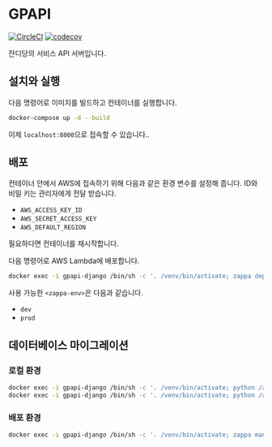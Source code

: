 # GPAPI

[![CircleCI](https://circleci.com/gh/grass-party/api.svg?style=svg)](https://circleci.com/gh/grass-party/api) [![codecov](https://codecov.io/gh/grass-party/api/branch/master/graph/badge.svg)](https://codecov.io/gh/grass-party/api)

잔디당의 서비스 API 서버입니다.

## 설치와 실행

다음 명령어로 이미지를 빌드하고 컨테이너를 실행합니다.

```sh
docker-compose up -d --build
```

이제 `localhost:8000`으로 접속할 수 있습니다..

## 배포

컨테이너 안에서 AWS에 접속하기 위해 다음과 같은 환경 변수를 설정해 줍니다. ID와 비밀 키는 관리자에게 전달 받습니다.

- `AWS_ACCESS_KEY_ID`
- `AWS_SECRET_ACCESS_KEY`
- `AWS_DEFAULT_REGION`

필요하다면 컨테이너를 재시작합니다.

다음 명령어로 AWS Lambda에 배포합니다.

```sh
docker exec -i gpapi-django /bin/sh -c '. /venv/bin/activate; zappa deploy <zappa-env>'
```

사용 가능한 `<zappa-env>`은 다음과 같습니다.

- `dev`
- `prod`

## 데이터베이스 마이그레이션

### 로컬 환경

```sh
docker exec -i gpapi-django /bin/sh -c '. /venv/bin/activate; python /app/manage.py makemigrations'
docker exec -i gpapi-django /bin/sh -c '. /venv/bin/activate; python /app/manage.py migrate'
```

### 배포 환경

```sh
docker exec -i gpapi-django /bin/sh -c '. /venv/bin/activate; zappa manage <zappa-env> migrate'
```
